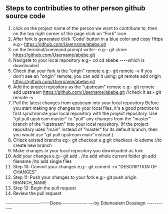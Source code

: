 
Steps to contributies to other person github source code
---------------------------------------------------------
<!---
mekasha12/mekasha12 is a ✨ special ✨ repository because its `README.md` (this file) appears on your GitHub profile.
You can click the Preview link to take a look at your changes.
--->

1. click on the project name of the person we want to contribute to, then on the top right corner of the page clcik on 
"Fork" icon
2. After fork is generated click 'Code' button in a blue color and copy Https
   e.g:- https://github.com/Username/abebe.git
3. on the terminal/command prompt write:-
  e.g:- git clone https://github.com/Username/abebe.git
4. Navigate to your local repository
 e.g:- cd cd abebe ----which is downloaded
5. Check that your fork is the "origin" remote
 e.g:- git remote -v 
If you don't see an "origin" remote, you can add it using: 
git remote add origin https://github.com/Username/abebe.git
6. Add the project repository as the "upstream" remote
 e.g:- git remote add upstream https://github.com/Username/abebe.git
  //check it as:- git remote -v
7. Pull the latest changes from upstream into your local repository
Before you start making any changes to your local files, it's a good practice to first synchronize your local repository with the project repository. Use "git pull upstream master" to "pull" any changes from the "master" branch of the "upstream" into your local repository. (If the project repository uses "main" instead of "master" for its default branch, then you would use "git pull upstream main" instead.)
8. CHeck existed branchs 
 eg:- git checkout
 e.g:git checkout -b edeme //to create new branch
9. Make changes in your local repository you downloaded as fork
10. Add your changes
    e.g:- git add . //to add whole current folder
          git add filename //to add single files
11. Step 10: Commit your changes
    e.g:- git commit -m "DESCRIPTION OF CHANGES" 
12. Step 11: Push your changes to your fork
    e.g:- git push origin BRANCH_NAME
13. Step 12: Begin the pull request
14. Review the pull request

----------------------Done-------------
---by Edemealem Desalegn -----------